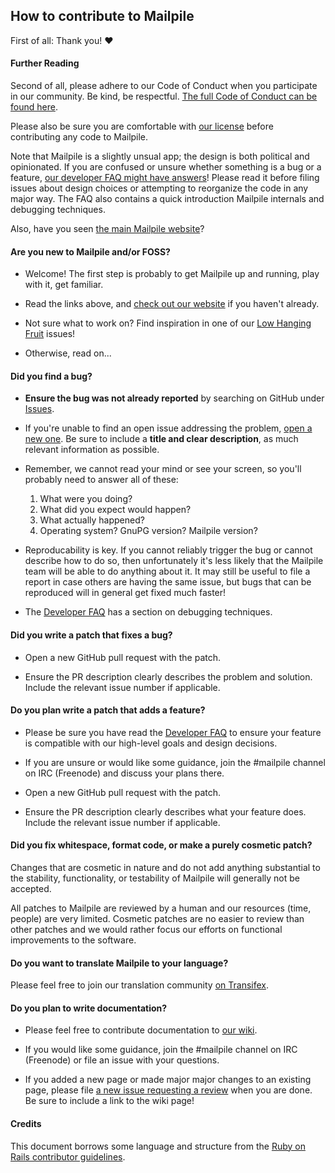 ## How to contribute to Mailpile

First of all: Thank you! :heart:


#### Further Reading

Second of all, please adhere to our Code of Conduct when you participate
in our community. Be kind, be respectful. [The full Code of Conduct can
be found here](CODE_OF_CONDUCT.md).

Please also be sure you are comfortable with [our license](COPYING.md)
before contributing any code to Mailpile.

Note that Mailpile is a slightly unsual app; the design is both political
and opinionated. If you are confused or unsure whether something is a bug or a
feature, [our developer FAQ might have answers](DEV_FAQ.md)! Please read it
before filing issues about design choices or attempting to reorganize the code
in any major way. The FAQ also contains a quick introduction Mailpile internals
and debugging techniques.

Also, have you seen [the main Mailpile website](https://www.mailpile.is/)?


#### Are you new to Mailpile and/or FOSS?

* Welcome! The first step is probably to get Mailpile up and running, play with it, get familiar.

* Read the links above, and [check out our website](https://www.mailpile.is/) if you haven't already.

* Not sure what to work on? Find inspiration in one of our [Low Hanging Fruit](https://github.com/mailpile/Mailpile/issues?q=is%3Aissue+is%3Aopen+label%3A%22Low+Hanging+Fruit%22) issues!

* Otherwise, read on...


#### Did you find a bug?

* **Ensure the bug was not already reported** by searching on GitHub
  under [Issues](https://github.com/mailpile/Mailpile/issues).

* If you're unable to find an open issue addressing the problem,
  [open a new one](https://github.com/mailpile/Mailpile/issues/new). Be
  sure to include a **title and clear description**, as much relevant
  information as possible.

* Remember, we cannot read your mind or see your screen, so you'll
  probably need to answer all of these:

   1. What were you doing?
   2. What did you expect would happen?
   3. What actually happened?
   4. Operating system? GnuPG version? Mailpile version?

* Reproducability is key. If you cannot reliably trigger the bug or
  cannot describe how to do so, then unfortunately it's less likely that
  the Mailpile team will be able to do anything about it. It may still
  be useful to file a report in case others are having the same issue, but
  bugs that can be reproduced will in general get fixed much faster!

* The [Developer FAQ](DEV_FAQ.md) has a section on debugging techniques.


#### Did you write a patch that fixes a bug?

* Open a new GitHub pull request with the patch.

* Ensure the PR description clearly describes the problem and solution.
  Include the relevant issue number if applicable.


#### Do you plan write a patch that adds a feature?

* Please be sure you have read the [Developer FAQ](DEV_FAQ.md) to ensure
  your feature is compatible with our high-level goals and design decisions.

* If you are unsure or would like some guidance, join the #mailpile
  channel on IRC (Freenode) and discuss your plans there.

* Open a new GitHub pull request with the patch.

* Ensure the PR description clearly describes what your feature does.
  Include the relevant issue number if applicable.


#### Did you fix whitespace, format code, or make a purely cosmetic patch?

Changes that are cosmetic in nature and do not add anything substantial to the
stability, functionality, or testability of Mailpile will generally not be
accepted.

All patches to Mailpile are reviewed by a human and our resources (time,
people) are very limited. Cosmetic patches are no easier to review than other
patches and we would rather focus our efforts on functional improvements to the
software.


#### Do you want to translate Mailpile to your language?

Please feel free to join our translation community
[on Transifex](https://www.transifex.com/otf/mailpile/).


#### Do you plan to write documentation?

* Please feel free to contribute documentation to
  [our wiki](https://github.com/mailpile/Mailpile/wiki).

* If you would like some guidance, join the #mailpile channel on IRC
  (Freenode) or file an issue with your questions.

* If you added a new page or made major major changes to an existing page,
  please file [a new issue requesting a review](https://github.com/mailpile/Mailpile/issues/new)
  when you are done. Be sure to include a link to the wiki page!


#### Credits

This document borrows some language and structure from the [Ruby on Rails
contributor guidelines](https://raw.githubusercontent.com/rails/rails/master/CONTRIBUTING.md).

